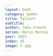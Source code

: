 ```yaml
---
layout: book
category: books
title: Tallarn
subtitle: .
author: John French
series: Horus Heresy
year: 2023
index: 45
image: t.jpg
---
```

